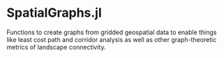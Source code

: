 # SpatialGraphs.jl

Functions to create graphs from gridded geospatial data to enable things like least cost path and corridor analysis as well as other graph-theoretic metrics of landscape connectivity.
